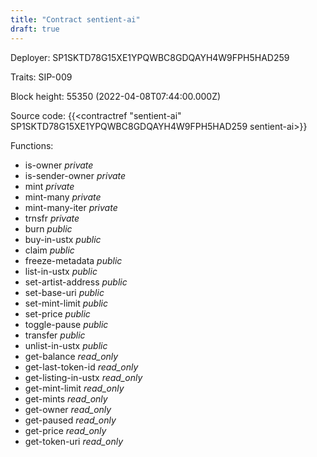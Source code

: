 ```yaml
---
title: "Contract sentient-ai"
draft: true
---
```

Deployer: SP1SKTD78G15XE1YPQWBC8GDQAYH4W9FPH5HAD259

Traits:
SIP-009 



Block height: 55350 (2022-04-08T07:44:00.000Z)

Source code: {{<contractref "sentient-ai" SP1SKTD78G15XE1YPQWBC8GDQAYH4W9FPH5HAD259 sentient-ai>}}

Functions:

* is-owner _private_
* is-sender-owner _private_
* mint _private_
* mint-many _private_
* mint-many-iter _private_
* trnsfr _private_
* burn _public_
* buy-in-ustx _public_
* claim _public_
* freeze-metadata _public_
* list-in-ustx _public_
* set-artist-address _public_
* set-base-uri _public_
* set-mint-limit _public_
* set-price _public_
* toggle-pause _public_
* transfer _public_
* unlist-in-ustx _public_
* get-balance _read_only_
* get-last-token-id _read_only_
* get-listing-in-ustx _read_only_
* get-mint-limit _read_only_
* get-mints _read_only_
* get-owner _read_only_
* get-paused _read_only_
* get-price _read_only_
* get-token-uri _read_only_
